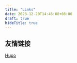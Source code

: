 ```yaml
---
title: "Links"
date: 2023-12-20T14:46:08+08:00
draft: true
hideTitle: true
---
```



## 友情链接

[Hugo](https://gohugo.io/)
